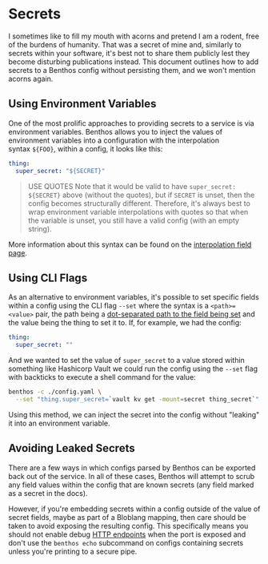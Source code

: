 # Secrets

I sometimes like to fill my mouth with acorns and pretend I am a rodent, free of the burdens of humanity. That was a secret of mine and, similarly to secrets within your software, it's best not to share them publicly lest they become disturbing publications instead. This document outlines how to add secrets to a Benthos config without persisting them, and we won't mention acorns again.

## Using Environment Variables

One of the most prolific approaches to providing secrets to a service is via environment variables. Benthos allows you to inject the values of environment variables into a configuration with the interpolation syntax `${FOO}`, within a config, it looks like this:

```yaml
thing:
  super_secret: "${SECRET}"
```

> USE QUOTES
Note that it would be valid to have `super_secret: ${SECRET}` above (without the quotes), but if `SECRET` is unset, then the config becomes structurally different. Therefore, it's always best to wrap environment variable interpolations with quotes so that when the variable is unset, you still have a valid config (with an empty string).
> 

More information about this syntax can be found on the [interpolation field page](./interpolation.md).

## Using CLI Flags

As an alternative to environment variables, it's possible to set specific fields within a config using the CLI flag `--set` where the syntax is a `<path>=<value>` pair, the path being a [dot-separated path to the field being set](./fields_paths.md) and the value being the thing to set it to. If, for example, we had the config:

```yaml
thing:
  super_secret: ""
```

And we wanted to set the value of `super_secret` to a value stored within something like Hashicorp Vault we could run the config using the `--set` flag with backticks to execute a shell command for the value:

```bash
benthos -c ./config.yaml \
  --set "thing.super_secret=`vault kv get -mount=secret thing_secret`"
```

Using this method, we can inject the secret into the config without "leaking" it into an environment variable.

## Avoiding Leaked Secrets

There are a few ways in which configs parsed by Benthos can be exported back out of the service. In all of these cases, Benthos will attempt to scrub any field values within the config that are known secrets (any field marked as a secret in the docs).

However, if you're embedding secrets within a config outside of the value of secret fields, maybe as part of a Bloblang mapping, then care should be taken to avoid exposing the resulting config. This specifically means you should not enable debug [HTTP endpoints](../components/http.md) when the port is exposed and don't use the `benthos echo` subcommand on configs containing secrets unless you're printing to a secure pipe.